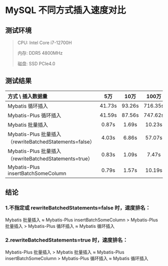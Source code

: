 # MySQL 不同方式插入速度对比

## 测试环境

> CPU: Intel Core i7-12700H
>
> 内存: DDR5 4800MHz
>
> 磁盘: SSD PCIe4.0

## 测试结果

| 方式 \ 插入数据量                                        |   5万   |  10万   |  100万   |
|:--------------------------------------------------|:------:|:------:|:-------:|
| Mybatis 循环插入                                      | 41.73s | 93.26s | 716.35s |
| Mybatis-Plus 循环插入                                 | 41.59s | 87.56s | 747.62s |
| Mybatis 批量插入                                      | 0.87s  | 1.69s  | 10.23s  |
| Mybatis-Plus 批量插入（rewriteBatchedStatements=false） | 4.03s  | 6.86s  | 57.07s  |
| Mybatis-Plus 批量插入（rewriteBatchedStatements=true）  | 0.83s  | 1.09s  |  7.47s  |
| Mybatis-Plus insertBatchSomeColumn                | 0.79s  | 1.57s  | 10.19s  |

## 结论

### 1.不指定或 rewriteBatchedStatements=false 时，速度排名：

Mybatis 批量插入 ≈ Mybatis-Plus insertBatchSomeColumn > Mybatis-Plus 批量插入 > Mybatis-Plus 循环插入 ≈ Mybatis 循环插入

### 2.rewriteBatchedStatements=true 时，速度排名：

Mybatis-Plus 批量插入 > Mybatis 批量插入 ≈ Mybatis-Plus insertBatchSomeColumn > Mybatis-Plus 循环插入 ≈ Mybatis 循环插入